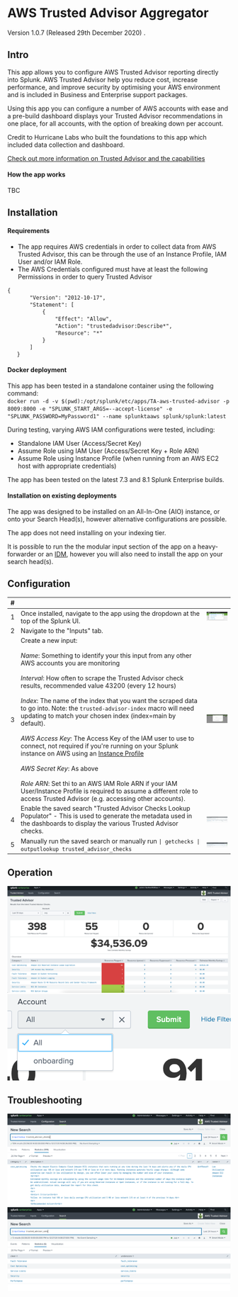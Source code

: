 # AWS Trusted Advisor Aggregator

Version 1.0.7 (Released 29th December 2020) . 

## Intro
This app allows you to configure AWS Trusted Advisor reporting directly into Splunk.
AWS Trusted Advisor help you reduce cost, increase performance, and improve security by optimising your AWS environment and is included in Business and Enterprise support packages.

Using this app you can configure a number of AWS accounts with ease and a pre-build dashboard displays your Trusted Advisor recommendations in one place, for all accounts, with the option of breaking down per account. 


Credit to Hurricane Labs who built the foundations to this app which included data collection and dashboard.  

[Check out more information on Trusted Advisor and the capabilities](https://aws.amazon.com/premiumsupport/ta-iam/)
#### How the app works
TBC

## Installation
#### Requirements
* The app requires AWS credentials in order to collect data from AWS Trusted Advisor, this can be through the use of an Instance Profile, IAM User and/or IAM Role.
* The AWS Credentials configured must have at least the following Permissions in order to query Trusted Advisor
```
{
       "Version": "2012-10-17",
       "Statement": [
           {
               "Effect": "Allow",
               "Action": "trustedadvisor:Describe*",
               "Resource": "*"
           }
       ]
   }
```

#### Docker deployment
This app has been tested in a standalone container using the following command:  
``docker run -d -v $(pwd):/opt/splunk/etc/apps/TA-aws-trusted-advisor -p 8009:8000 -e "SPLUNK_START_ARGS=--accept-license" -e "SPLUNK_PASSWORD=MyPassword1" --name splunktaaws splunk/splunk:latest``  
 
 During testing, varying AWS IAM configurations were tested, including:
 * Standalone IAM User (Access/Secret Key)  
 * Assume Role using IAM User (Access/Secret Key + Role ARN)
 * Assume Role using Instance Profile (when running from an AWS EC2 host with appropriate credentials)  
 
The app has been tested on the latest 7.3 and 8.1 Splunk Enterprise builds.

#### Installation on existing deployments

The app was designed to be installed on an All-In-One (AIO) instance, or onto your Search Head(s), however alternative configurations are possible.

The app does not need installing on your indexing tier.

It is possible to run the the modular input section of the app on a heavy-forwarder or an [IDM](https://www.splunk.com/en_us/blog/platform/introducing-inputs-data-manager-on-splunk-cloud.html), however you will also need to install the app on your search head(s).

## Configuration
| # |           |          |
| --- | --- |:---:|
| 1 | Once installed, navigate to the app using the dropdown at the top of the Splunk UI. | <img src="appserver/static/img/screenshot-app-dropdown.png" width="200" /> |
| 2 | Navigate to the "Inputs" tab. | |
| 3 | Create a new input:<br /><br />*Name*: Something to identify your this input from any other AWS accounts you are monitoring<br /><br />*Interval*: How often to scrape the Trusted Advisor check results, recommended value 43200 (every 12 hours)<br /><br />*Index*: The name of the index that you want the scraped data to go into. Note: the `trusted-advisor-index` macro will need updating to match your chosen index (index=main by default).<br /><br />*AWS Access Key*: The Access Key of the IAM user to use to connect, not required if you're running on your Splunk instance on AWS using an [Instance Profile](https://docs.aws.amazon.com/IAM/latest/UserGuide/id_roles_use_switch-role-ec2_instance-profiles.html)<br /><br />*AWS Secret Key*: As above<br /><br />*Role ARN*: Set thi to an AWS IAM Role ARN if your IAM User/Instance Profile is required to assume a different role to access Trusted Advisor (e.g. accessing other accounts). | <img src="appserver/static/img/screenshot-app-config-input.png" width="200" /> |
| 4 | Enable the saved search "Trusted Advisor Checks Lookup Populator" - This is used to generate the metadata used in the dashboards to display the various Trusted Advisor checks. | <img src="appserver/static/img/screenshot-savedsearch-config.png" width="200" /> |
| 5 | Manually run the saved search or manually run `\| getchecks \| outputlookup trusted_advisor_checks` | <img src="appserver/static/img/screenshot-lookup-populator.png" width="200" /> |

## Operation
![screenshot3](./appserver/static/img/screenshot-app-usage.png)
![screenshot5](./appserver/static/img/screenshot-org-dropdown.png)

## Troubleshooting
![screenshot7](./appserver/static/img/screenshot-test-lookup.png)
![screenshot8](./appserver/static/img/screenshot-test-lookup2.png)
